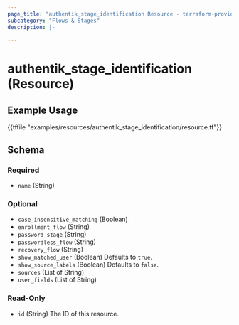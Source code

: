 ```yaml
---
page_title: "authentik_stage_identification Resource - terraform-provider-authentik"
subcategory: "Flows & Stages"
description: |-
  
---
```


# authentik_stage_identification (Resource)



## Example Usage

{{tffile "examples/resources/authentik_stage_identification/resource.tf"}}

<!-- schema generated by tfplugindocs -->
## Schema

### Required

- `name` (String)

### Optional

- `case_insensitive_matching` (Boolean)
- `enrollment_flow` (String)
- `password_stage` (String)
- `passwordless_flow` (String)
- `recovery_flow` (String)
- `show_matched_user` (Boolean) Defaults to `true`.
- `show_source_labels` (Boolean) Defaults to `false`.
- `sources` (List of String)
- `user_fields` (List of String)

### Read-Only

- `id` (String) The ID of this resource.


